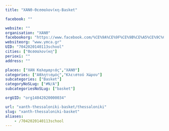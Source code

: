 ```yaml
---
title: "ΧΑΝΘ-Θεσσαλονίκη-Basket"

facebook: ""

website: ""
organisation: "ΧΑΝΘ"
facebookorg: "https://www.facebook.com/%CE%9A%CE%9F%CE%9B%CE%A5%CE%9C%CE%92%CE%97%CE%A4%CE%99%CE%9A%CE%9F-%CE%A7%CE%91%CE%9D%CE%98-158035910891406/"
websiteorg: "www.ymca.gr"
UID: "7042020140113school"
cities: ["Θεσσαλονίκη"]
perioxi: ""
address: ""

places: ["ΧΑΝ Καλαμαριάς","ΧΑΝΘ"]
categories: ["Αθλητισμός","Κλειστού Χώρου"]
subcategories: ["Basket"]
categoryNoSLug: ["#N/A"]
subcategoriesNoSLug: ["basket"]

orgUID: "org14042020000034"

url: "xanth-thessaloniki-basket/thessaloniki"
slug: "xanth-thessaloniki-basket"
aliases:
    - /7042020140113school
---
```





